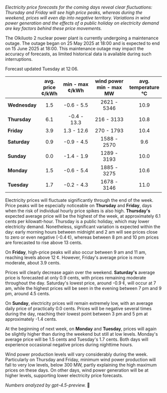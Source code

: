 *Electricity price forecasts for the coming days reveal clear fluctuations: Thursday and Friday will see high price peaks, whereas during the weekend, prices will even dip into negative territory. Variations in wind power generation and the effects of a public holiday on electricity demand are key factors behind these price movements.*

The Olkiluoto 2 nuclear power plant is currently undergoing a maintenance outage. The outage began on 25 May 2025 at 18:00 and is expected to end on 15 June 2025 at 18:00. This maintenance outage may impact the accuracy of forecasts, as limited historical data is available during such interruptions.

Forecast updated Tuesday at 12:06.

|              | avg.<br>price<br>¢/kWh | min - max<br>¢/kWh | wind power<br>min - max<br>MW | avg.<br>temperature<br>°C |
|:-------------|:----------------:|:----------------:|:-------------:|:-------------:|
| **Wednesday** |       1.5        |   -0.6 - 5.5    |      2621 - 5346      |      10.9      |
| **Thursday**     |       6.1        |   -0.4 - 13.3   |       216 - 3133      |      10.8      |
| **Friday**   |       3.9        |    1.3 - 12.6   |       270 - 1793      |      10.4      |
| **Saturday**    |       0.9        |   -0.9 - 4.5    |      1588 - 2570      |       9.6      |
| **Sunday**   |       0.0        |   -1.4 - 1.9    |      1289 - 3193      |      10.0      |
| **Monday**   |       1.5        |   -0.6 - 5.4    |      1885 - 3275      |      10.6      |
| **Tuesday**     |       1.7        |   -0.2 - 4.3    |      1678 - 3146      |      11.0      |

Electricity prices will fluctuate significantly through the end of the week. Price peaks will be especially noticeable on **Thursday** and **Friday**, days when the risk of individual hourly price spikes is also high. **Thursday's** expected average price will be the highest of the week, at approximately 6.1 cents per kilowatt-hour. Thursday is a public holiday, which may lower electricity demand. Nonetheless, significant variation is expected within the day: early morning hours between midnight and 2 am will see prices close to zero or even negative (-0.4 ¢), whereas between 8 pm and 10 pm prices are forecasted to rise above 13 cents.

On **Friday**, high-price peaks will also occur between 9 am and 11 am, reaching levels above 12 ¢. However, Friday's average price is more moderate, about 3.9 cents.

Prices will clearly decrease again over the weekend. **Saturday's** average price is forecasted at only 0.9 cents, with prices remaining moderate throughout the day. Saturday's lowest price, around -0.9 ¢, will occur at 7 am, while the highest prices will be seen in the evening between 7 pm and 9 pm, around 4.5 cents.

On **Sunday**, electricity prices will remain extremely low, with an average daily price of practically 0.0 cents. Prices will be negative several times during the day, reaching their lowest point between 3 pm and 5 pm at approximately -1.4 cents.

At the beginning of next week, on **Monday** and **Tuesday**, prices will again be slightly higher than during the weekend but still at low levels. Monday's average price will be 1.5 cents and Tuesday's 1.7 cents. Both days will experience occasional negative prices during nighttime hours.

Wind power production levels will vary considerably during the week. Particularly on Thursday and Friday, minimum wind power production will fall to very low levels, below 300 MW, partly explaining the high maximum prices on these days. On other days, wind power generation will be at higher levels, supporting lower electricity price forecasts.

*Numbers analyzed by gpt-4.5-preview.* 🍃
